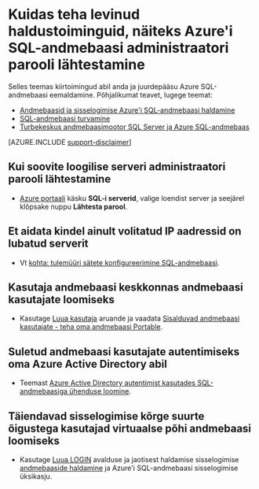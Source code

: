 <properties
    pageTitle="Kuidas teha administraatori ülesannete, nt administraatori parooli lähtestamine | Microsoft Azure'i"
    description="Kirjeldab, kuidas SQL-andmebaasis levinud haldustoimingute sooritamiseks. Näiteks administraatori parooli lähtestamine, mis ja juurdepääsu keelamine."
    services="sql-database"
    documentationCenter=""
    authors="v-shysun"
    manager="felixwu"
    editor=""
    keywords="administraatori parooli lähtestamine"/>

<tags
    ms.service="sql-database"
    ms.workload="data-management"
    ms.tgt_pltfrm="na"
    ms.devlang="na"
    ms.topic="article"
    ms.date="09/13/2016"
    ms.author="v-shysun"/>

# <a name="how-to-perform-common-administrative-tasks-such-as-resetting-admin-password-in-azure-sql-database"></a>Kuidas teha levinud haldustoiminguid, näiteks Azure'i SQL-andmebaasi administraatori parooli lähtestamine
Selles teemas kiirtoimingud abil anda ja juurdepääsu Azure SQL-andmebaasi eemaldamine. Põhjalikumat teavet, lugege teemat:

- [Andmebaasid ja sisselogimise Azure'i SQL-andmebaasi haldamine](sql-database-manage-logins.md)
- [SQL-andmebaasi turvamine](sql-database-security.md)
- [Turbekeskus andmebaasimootor SQL Server ja Azure SQL-andmebaas](https://msdn.microsoft.com/library/bb510589)


[AZURE.INCLUDE [support-disclaimer](../../includes/support-disclaimer.md)]

## <a name="to-reset-admin-password-for-a-logical-server"></a>Kui soovite loogilise serveri administraatori parooli lähtestamine

- [Azure portaali](https://portal.azure.com) käsku **SQL-i serverid**, valige loendist server ja seejärel klõpsake nuppu **Lähtesta parool**.

## <a name="to-help-make-sure-only-authorized-ip-addresses-are-allowed-to-access-the-server"></a>Et aidata kindel ainult volitatud IP aadressid on lubatud serverit
- Vt [kohta: tulemüüri sätete konfigureerimine SQL-andmebaasi](sql-database-configure-firewall-settings.md).

## <a name="to-create-contained-database-users-in-the-user-database"></a>Kasutaja andmebaasi keskkonnas andmebaasi kasutajate loomiseks
- Kasutage [Luua kasutaja](https://msdn.microsoft.com/library/ms173463.aspx) aruande ja vaadata [Sisalduvad andmebaasi kasutajate - teha oma andmebaasi Portable](https://msdn.microsoft.com/library/ff929188.aspx).

## <a name="to-authenticate-contained-database-users-by-using-your-azure-active-directory"></a>Suletud andmebaasi kasutajate autentimiseks oma Azure Active Directory abil
- Teemast [Azure Active Directory autentimist kasutades SQL-andmebaasiga ühenduse loomine](sql-database-aad-authentication.md).

## <a name="to-create-additional-logins-for-high-privileged-users-in-the-virtual-master-database"></a>Täiendavad sisselogimise kõrge suurte õigustega kasutajad virtuaalse põhi andmebaasi loomiseks
- Kasutage [Luua LOGIN](https://msdn.microsoft.com/library/ms189751.aspx) avalduse ja jaotisest haldamise sisselogimise [andmebaaside haldamine](sql-database-manage-logins.md) ja Azure'i SQL-andmebaasi sisselogimise üksikasju.
